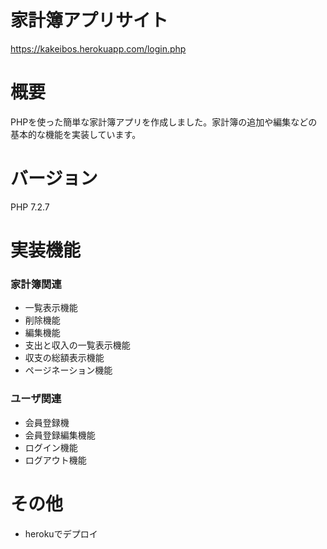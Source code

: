 # 家計簿アプリサイト
https://kakeibos.herokuapp.com/login.php

# 概要
PHPを使った簡単な家計簿アプリを作成しました。家計簿の追加や編集などの基本的な機能を実装しています。

# バージョン
PHP 7.2.7

# 実装機能
### 家計簿関連
- 一覧表示機能
- 削除機能
- 編集機能
- 支出と収入の一覧表示機能
- 収支の総額表示機能
- ページネーション機能

### ユーザ関連
- 会員登録機
- 会員登録編集機能
- ログイン機能
- ログアウト機能

# その他
- herokuでデプロイ

